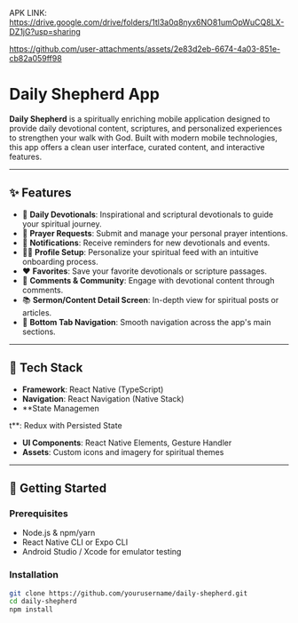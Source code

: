 

APK LINK:  https://drive.google.com/drive/folders/1tl3a0q8nyx6NO81umOpWuCQ8LX-DZ1jG?usp=sharing

https://github.com/user-attachments/assets/2e83d2eb-6674-4a03-851e-cb82a059ff98


# Daily Shepherd App

**Daily Shepherd** is a spiritually enriching mobile application designed to provide daily devotional content, scriptures, and personalized experiences to strengthen your walk with God. Built with modern mobile technologies, this app offers a clean user interface, curated content, and interactive features.

---

## ✨ Features

- 📖 **Daily Devotionals**: Inspirational and scriptural devotionals to guide your spiritual journey.
- 🙏 **Prayer Requests**: Submit and manage your personal prayer intentions.
- 🔔 **Notifications**: Receive reminders for new devotionals and events.
- 🧑‍💼 **Profile Setup**: Personalize your spiritual feed with an intuitive onboarding process.
- ❤️ **Favorites**: Save your favorite devotionals or scripture passages.
- 💬 **Comments & Community**: Engage with devotional content through comments.
- 📚 **Sermon/Content Detail Screen**: In-depth view for spiritual posts or articles.
- 🧭 **Bottom Tab Navigation**: Smooth navigation across the app's main sections.

---

## 📱 Tech Stack

- **Framework**: React Native (TypeScript)
- **Navigation**: React Navigation (Native Stack)
- **State Managemen


t**: Redux with Persisted State
- **UI Components**: React Native Elements, Gesture Handler
- **Assets**: Custom icons and imagery for spiritual themes

---

## 🚀 Getting Started

### Prerequisites

- Node.js & npm/yarn
- React Native CLI or Expo CLI
- Android Studio / Xcode for emulator testing

### Installation

```bash
git clone https://github.com/yourusername/daily-shepherd.git
cd daily-shepherd
npm install
